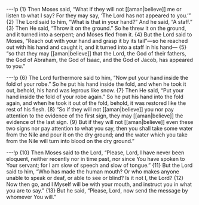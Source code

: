 ---!p
{1} Then Moses said, “What if they will not [[aman|believe]] me or listen to what I say? For they may say, ‘The Lord has not appeared to you.’” {2} The Lord said to him, “What is that in your hand?” And he said, “A staff.” {3} Then He said, “Throw it on the ground.” So he threw it on the ground, and it turned into a serpent; and Moses fled from it. {4} But the Lord said to Moses, “Reach out with your hand and grasp it by its tail”—so he reached out with his hand and caught it, and it turned into a staff in his hand— {5} “so that they may [[aman|believe]] that the Lord, the God of their fathers, the God of Abraham, the God of Isaac, and the God of Jacob, has appeared to you.”

---!p
{6} The Lord furthermore said to him, “Now put your hand inside the fold of your robe.” So he put his hand inside the fold, and when he took it out, behold, his hand was leprous like snow. {7} Then He said, “Put your hand inside the fold of your robe again.” So he put his hand into the fold again, and when he took it out of the fold, behold, it was restored like the rest of his flesh. {8} “So if they will not [[aman|believe]] you nor pay attention to the evidence of the first sign, they may [[aman|believe]] the evidence of the last sign. {9} But if they will not [[aman|believe]] even these two signs nor pay attention to what you say, then you shall take some water from the Nile and pour it on the dry ground; and the water which you take from the Nile will turn into blood on the dry ground.”

---!p
{10} Then Moses said to the Lord, “Please, Lord, I have never been eloquent, neither recently nor in time past, nor since You have spoken to Your servant; for I am slow of speech and slow of tongue.” {11} But the Lord said to him, “Who has made the human mouth? Or who makes anyone unable to speak or deaf, or able to see or blind? Is it not I, the Lord? {12} Now then go, and I Myself will be with your mouth, and instruct you in what you are to say.” {13} But he said, “Please, Lord, now send the message by whomever You will.”